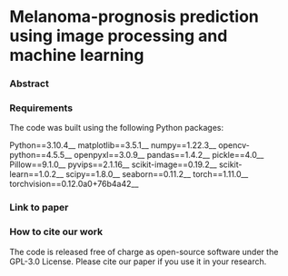 # Melanoma-prognosis prediction using image processing and machine learning


### Abstract


### Requirements

The code was built using the following Python packages:

Python==3.10.4__
matplotlib==3.5.1__
numpy==1.22.3__
opencv-python==4.5.5__
openpyxl==3.0.9__
pandas==1.4.2__
pickle==4.0__
Pillow==9.1.0__
pyvips==2.1.16__
scikit-image==0.19.2__
scikit-learn==1.0.2__
scipy==1.8.0__
seaborn==0.11.2__
torch==1.11.0__
torchvision==0.12.0a0+76b4a42__

### Link to paper


### How to cite our work
The code is released free of charge as open-source software under the GPL-3.0 License. Please cite our paper if you use it in your research.
```

```

